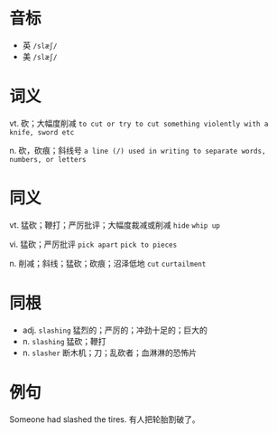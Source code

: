# 音标

- 英 `/slæʃ/`
- 美 `/slæʃ/`

# 词义

vt. 砍；大幅度削减
`to cut or try to cut something violently with a knife, sword etc`

n. 砍，砍痕；斜线号
`a line (/) used in writing to separate words, numbers, or letters`

# 同义

vt. 猛砍；鞭打；严厉批评；大幅度裁减或削减
`hide` `whip up`

vi. 猛砍；严厉批评
`pick apart` `pick to pieces`

n. 削减；斜线；猛砍；砍痕；沼泽低地
`cut` `curtailment`

# 同根

- adj. `slashing` 猛烈的；严厉的；冲劲十足的；巨大的
- n. `slashing` 猛砍；鞭打
- n. `slasher` 断木机；刀；乱砍者；血淋淋的恐怖片

# 例句

Someone had slashed the tires.
有人把轮胎割破了。


